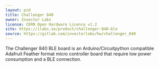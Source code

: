 ```yaml
---
layout: pid
title: Challenger 840
owner: Invector Labs
license: CERN Open Hardware Licence v1.2
site: https://ilabs.se/product/challenger-840-ble
source: https://gitlab.com/invectorlabs/hw/challenger_840
---
```

The Challenger 840 BLE board is an Arduino/Circuitpython compatible Adafruit Feather format micro controller board that require low power consumption and a BLE connection.
